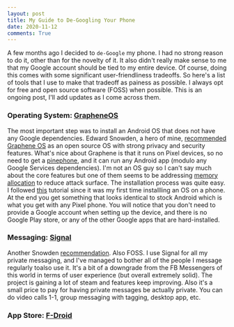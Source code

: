 ```yaml
---
layout: post
title: My Guide to De-Googling Your Phone 
date: 2020-11-12
comments: True
---
```


A few months ago I decided to `de-Google` my phone.
I had no strong reason to do it, other than for the novelty of it.
It also didn't really make sense to me that my Google account should be tied to my entire device.
Of course, doing this comes with some significant user-friendliness tradeoffs.
So here's a list of tools that I use to make that tradeoff as painess as possible.
I always opt for free and open source software (FOSS) when possible.
This is an ongoing post, I'll add updates as I come across them.


### Operating System: [GrapheneOS](https://grapheneos.org/)

The most important step was to install an Android OS that does not have any Google dependencies.
Edward Snowden, a hero of mine, [recommended Graphene OS](https://www.reddit.com/r/GrapheneOS/comments/d7bypn/even_edward_snowden_recommends_this_os/) as an open source OS with strong privacy and security features. 
What's nice about Graphene is that it runs on Pixel devices, so no need to get a [pinephone](https://store.pine64.org/), and it can run any Android app (modulo any Google Services dependencies).
I'm not an OS guy so I can't say much about the core features but one of them seems to be addressing [memory allocation](https://github.com/GrapheneOS/hardened_malloc) to reduce attack surface. 
The installation process was quite easy.
I followed [this](https://www.youtube.com/watch?v=gQkb0OAOXoc&t=29s) tutorial since it was my first time installling an OS on a phone.
At the end you get something that looks identical to stock Android which is what you get with any Pixel phone.
You will notice that you don't need to provide a Google account when setting up the device, and there is no Google Play store, or any of the other Google apps that are hard-installed.

### Messaging: [Signal](https://www.signal.org/)

Another Snowden [recommendation](https://www.dailydot.com/debug/edward-snowden-signal-encryption-privacy-messaging/). 
Also FOSS. 
I use Signal for all my private messaging, and I've managed to bother all of the people I message regularly toalso use it.
It's a bit of a downgrade from the FB Messengers of this world in terms of user experience (but overall extremely solid). 
The project is gaining a lot of steam and features keep improving. 
Also it's a small price to pay for having private messages be actually private.
You can do video calls 1-1, group messaging with tagging, desktop app, etc.


### App Store: [F-Droid](https://f-droid.org/)
